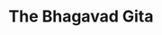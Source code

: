 ---
title: "The Bhagavad Gita"
linkTitle: Gita
# subtitle: "Coming Soon!"
description: ""
c: "indigo"
---
